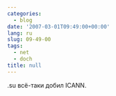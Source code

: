 ```yaml
---
categories:
  - blog
date: '2007-03-01T09:49:00+00:00'
lang: ru
slug: 09-49-00
tags:
  - net
  - doch
title: null
---
```




.su всё-таки добил ICANN.